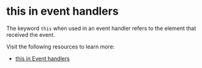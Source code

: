 # this in event handlers

The keyword `this` when used in an event handler refers to the element that received the event.

Visit the following resources to learn more:

- [this in Event handlers](https://www.w3schools.com/js/js_this.asp)

